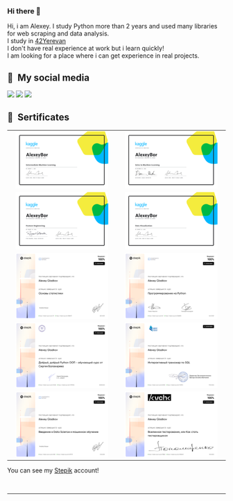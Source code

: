 ### Hi there 👋

Hi, i am Alexey. I study Python more than 2 years and used many libraries for web scraping and data analysis.<br />
I study in [42Yerevan](https://42yerevan.am/) <br /> 
I don't have real experience at work but i learn quickly!<br />
I am looking for a place where i can get experience in real projects.<br />

<!-- ![gif](https://media2.giphy.com/media/f3iwJFOVOwuy7K6FFw/giphy.gif?cid=ecf05e47qcvpc0fi5uhta7wdtnbcw0vd5dyzr4vvncreecmt&rid=giphy.gif&ct=g)<br /> -->

<!--
<h2 > 🚀 &nbsp;Some Tools I Have Used and Learned</h2>
<p align="left">
<img src="https://cdn.jsdelivr.net/gh/devicons/devicon/icons/python/python-original-wordmark.svg" alt="python" height="60" width="60"/>
<img src="https://cdn.jsdelivr.net/gh/devicons/devicon/icons/c/c-original.svg" alt="C" height="60" width="60"/>
<img src="https://cdn.jsdelivr.net/gh/devicons/devicon/icons/html5/html5-original-wordmark.svg" alt="HTML5" height="60" width="60"/>
<img src="https://cdn.jsdelivr.net/gh/devicons/devicon/icons/css3/css3-original-wordmark.svg" alt="CSS3" height="60" width="60"/>
<img src="https://cdn.jsdelivr.net/gh/devicons/devicon/icons/bash/bash-original.svg" alt="bash" height="60" width="60"/>
<img src="https://cdn.jsdelivr.net/gh/devicons/devicon/icons/git/git-plain.svg"  alt="git" height="60" width="60"/>
<img src="https://cdn.jsdelivr.net/gh/devicons/devicon/icons/pandas/pandas-original-wordmark.svg" alt="pandas" height="60" width="60"/>
<img src="https://cdn.jsdelivr.net/gh/devicons/devicon/icons/numpy/numpy-original-wordmark.svg" alt="numpy" height="60" width="60"/>
<img src="https://cdn.jsdelivr.net/gh/devicons/devicon/icons/sqlite/sqlite-original-wordmark.svg" alt="SQLite" height="60" width="60"/>
<img src="https://cdn.jsdelivr.net/gh/devicons/devicon/icons/linux/linux-original.svg" alt="Linux" height="60" width="60"/>
<img src="https://cdn.jsdelivr.net/gh/devicons/devicon/icons/selenium/selenium-original.svg" alt="selenium" height="60" width="60"/>
</p> 

![Neovim](https://img.shields.io/badge/NeoVim-%2357A143.svg?&style=for-the-badge&logo=neovim&logoColor=white)
![Sublime Text](https://img.shields.io/badge/sublime_text-%23575757.svg?style=for-the-badge&logo=sublime-text&logoColor=important)
![Vim](https://img.shields.io/badge/VIM-%2311AB00.svg?style=for-the-badge&logo=vim&logoColor=white)
![Visual Studio Code](https://img.shields.io/badge/Visual%20Studio%20Code-0078d7.svg?style=for-the-badge&logo=visual-studio-code&logoColor=white)
-->

<h2 > 🚀 &nbsp;My social media</h2>
<a href="https://www.facebook.com/profile.php?id=100088166472982"><img src="https://img.shields.io/badge/Facebook-%231877F2.svg?style=for-the-badge&logo=Facebook&logoColor=white" /></a>
<a href="https://www.linkedin.com/in/alexey-gladkov-6208b9258/"><img src="https://img.shields.io/badge/linkedin-%230077B5.svg?style=for-the-badge&logo=linkedin&logoColor=white" /></a>
<a href="https://t.me/adamsonbor"><img src="https://img.shields.io/badge/Telegram-2CA5E0?style=for-the-badge&logo=telegram&logoColor=white" /></a>
<!--
<br />
<hr>

 ![Snake animation](https://github.com/thepiyushmalhotra/thepiyushmalhotra/blob/output/github-contribution-grid-snake.svg) 

<br />
<hr>
-->
<h2 > 🚀 &nbsp;Sertificates</h2>

<table>
<tr>
<td align="center"><a href="https://www.kaggle.com/learn/certification/alexeybor/intermediate-machine-learning"><img src="./certiificates/AlexeyBor - Intermediate Machine Learning.png" width="90%"/></a></td>
<td align="center"><a href="https://www.kaggle.com/learn/certification/alexeybor/intro-to-machine-learning"><img src="./certiificates/AlexeyBor - Intro to Machine Learning.png" width="90%"/></a></td>
</tr>
<tr>
<td align="center"><a href="https://www.kaggle.com/learn/certification/alexeybor/feature-engineering"><img src="./certiificates/AlexeyBor - Feature Engineering.png" width="90%"/></a></td>
<td align="center"><a href="https://www.kaggle.com/learn/certification/alexeybor/feature-engineering"><img src="./certiificates/AlexeyBor - Data Visualization.png" width="90%"/></a></td>
</tr>
<tr>
<td align="center"><a href="https://stepik.org/cert/882497"><img src="./certiificates/statistic.png" width="90%"/></a></td>
<td align="center"><a href="https://stepik.org/cert/866805"><img src="./certiificates/Python.png"  width="90%"/></a></td>
</tr>
<tr>
<td align="center"><a href="https://stepik.org/cert/1599206"><img src="./certiificates/OOP.png"  width="90%"/></a></td>
<td align="center"><a href="https://stepik.org/cert/1518712"><img src="./certiificates/sql.png"  width="90%"/></a></td>
</tr>
<td align="center"><a href="https://stepik.org/cert/897137"><img src="./certiificates/ML.png"  width="90%"/></a></td>
<td align="center"><a href="https://stepik.org/cert/1878649"><img src="./certiificates/QA.png" width="90%"/></a></td>
</tr>
</table>

You can see my <a href="https://stepik.org/users/292380718">Stepik</a> account!

<br />
<hr>

<!-- <div style="display:flex"> -->
<!-- <img style="height:auto; width:55%" src="https://github-readme-stats.vercel.app/api?username=adamsonbor&show_icons=true&theme=radical&hide_border=true"/> -->
<!-- <img style="height:auto; width:40%" src="https://github-readme-stats.vercel.app/api/top-langs/?username=adamsonbor&theme=radical&hide_border=true&layout=compact)](https://github.com/anuraghazra/github-readme-stats"/> -->
<!-- </div> -->
